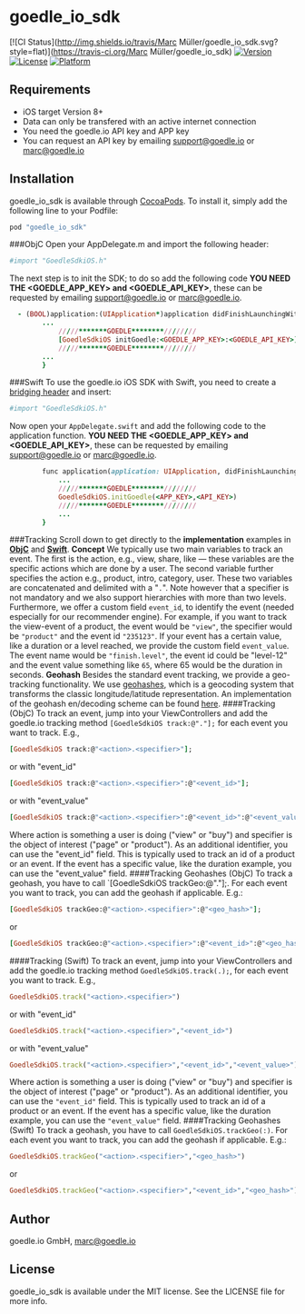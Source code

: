 # goedle_io_sdk
[![CI Status](http://img.shields.io/travis/Marc Müller/goedle_io_sdk.svg?style=flat)](https://travis-ci.org/Marc Müller/goedle_io_sdk)
[![Version](https://img.shields.io/cocoapods/v/goedle_io_sdk.svg?style=flat)](http://cocoapods.org/pods/goedle_io_sdk)
[![License](https://img.shields.io/cocoapods/l/goedle_io_sdk.svg?style=flat)](http://cocoapods.org/pods/goedle_io_sdk)
[![Platform](https://img.shields.io/cocoapods/p/goedle_io_sdk.svg?style=flat)](http://cocoapods.org/pods/goedle_io_sdk)
## Requirements
- iOS target Version 8+
- Data can only be transfered with an active internet connection
- You need the goedle.io API key and APP key
- You can request an API key by emailing support@goedle.io or marc@goedle.io
## Installation
goedle_io_sdk is available through [CocoaPods](http://cocoapods.org). To install it, simply add the following line to your Podfile:
```ruby
pod "goedle_io_sdk"
```
###ObjC
Open your AppDelegate.m and import the following header:
```ruby
#import "GoedleSdkiOS.h"
```
The next step is to init the SDK; to do so add the following code
**YOU NEED THE <GOEDLE_APP_KEY\> and <GOEDLE_API_KEY\>**, these can be requested by emailing support@goedle.io or marc@goedle.io.
```ruby
  - (BOOL)application:(UIApplication*)application didFinishLaunchingWithOptions:(NSDictionary*)launchOptions{
        ...
            /////*******GOEDLE********////////
            [GoedleSdkiOS initGoedle:<GOEDLE_APP_KEY>:<GOEDLE_API_KEY>];
            /////*******GOEDLE********////////
        ...
        }
```
###Swift
To use the goedle.io iOS SDK with Swift, you need to create a [bridging header](https://developer.apple.com/library/content/documentation/Swift/Conceptual/BuildingCocoaApps/MixandMatch.html) and insert:
```ruby
#import "GoedleSdkiOS.h"
```
Now open your `AppDelegate.swift` and add the following code to the application function.
**YOU NEED THE <GOEDLE_APP_KEY\> and <GOEDLE_API_KEY\>**, these can be requested by emailing support@goedle.io or marc@goedle.io.
```ruby
        func application(application: UIApplication, didFinishLaunchingWithOptions launchOptions: [NSObject: AnyObject]?) -> Bool {
            ...
            /////*******GOEDLE********////////
            GoedleSdkiOS.initGoedle(<APP_KEY>,<API_KEY>)
            /////*******GOEDLE********////////
            ...
        }
```
###Tracking 
Scroll down to get directly to the **implementation** examples in **[ObjC](#track_objc)** and **[Swift](#track_swift)**. 
**Concept** 
We typically use two main variables to track an event. The first is the action, e.g., view, share, like — these variables are the specific actions which are done by a user. The second variable further specifies the action e.g., product, intro, category, user. These two variables are concatenated and delimited with a "`.`". Note however that a specifier is not mandatory and we also support hierarchies with more than two levels.
Furthermore, we offer a custom field `event_id`, to identify the event (needed especially for our recommender engine).
For example, if you want to track the view-event of a product, the event would be `"view"`, the specifier would be `"product"` and the event id `"235123"`.
If your event has a certain value, like a duration or a level reached, we provide the custom field `event_value`. The event name would be `"finish.level"`, the event id could be "level-12" and the event value something like `65`, where 65 would be the duration in seconds.
**Geohash**
Besides the standard event tracking, we provide a geo-tracking functionality. We use [geohashes](https://en.wikipedia.org/wiki/Geohash), which is a geocoding system that transforms the classic longitude/latitude representation.
An implementation of the geohash en/decoding scheme can be found [here](https://github.com/sunng87/node-geohash).
####<a name="track_objc"></a>Tracking (ObjC)
To track an event, jump into your ViewControllers and add the goedle.io tracking method `[GoedleSdkiOS track:@"."];` for each event you want to track. E.g.,
```ruby
[GoedleSdkiOS track:@"<action>.<specifier>"];
```
or with "event_id"
```ruby
[GoedleSdkiOS track:@"<action>.<specifier>":@"<event_id>"];
```
or with "event_value"
```ruby
[GoedleSdkiOS track:@"<action>.<specifier>":@"<event_id>":@"<event_value>"];
```
Where action is something a user is doing ("view" or "buy") and specifier is the object of interest ("page" or "product"). As an additional identifier, you can use the "event_id" field. This is typically used to track an id of a product or an event. If the event has a specific value, like the duration example, you can use the "event_value" field.
####Tracking Geohashes (ObjC)
To track a geohash, you have to call `[GoedleSdkiOS trackGeo:@"."];. For each event you want to track, you can add the geohash if applicable. E.g.:
```ruby
[GoedleSdkiOS trackGeo:@"<action>.<specifier>":@"<geo_hash>"];
```
or
```ruby
[GoedleSdkiOS trackGeo:@"<action>.<specifier>":@"<event_id>":@"<geo_hash>"];
```
####<a name="track_swift"></a>Tracking (Swift)
To track an event, jump into your ViewControllers and add the goedle.io tracking method `GoedleSdkiOS.track(.);`, for each event you want to track. E.g.,
```ruby
GoedleSdkiOS.track("<action>.<specifier>")
```   
or with "event_id"
```ruby
GoedleSdkiOS.track("<action>.<specifier>","<event_id>")
```
or with "event_value"
```ruby
GoedleSdkiOS.track("<action>.<specifier>","<event_id>","<event_value>")
```   
Where action is something a user is doing ("view" or "buy") and specifier is the object of interest ("page" or "product"). As an additional identifier, you can use the `"event_id"` field. This is typically used to track an id of a product or an event. If the event has a specific value, like the duration example, you can use the `"event_value"` field.
####Tracking Geohashes (Swift)
To track a geohash, you have to call `GoedleSdkiOS.trackGeo(:)`. For each event you want to track, you can add the geohash if applicable. E.g.:
```ruby
GoedleSdkiOS.trackGeo("<action>.<specifier>","<geo_hash>")
```
or
```ruby
GoedleSdkiOS.trackGeo("<action>.<specifier>","<event_id>","<geo_hash>")
```
## Author
goedle.io GmbH, marc@goedle.io
## License
goedle_io_sdk is available under the MIT license. See the LICENSE file for more info.